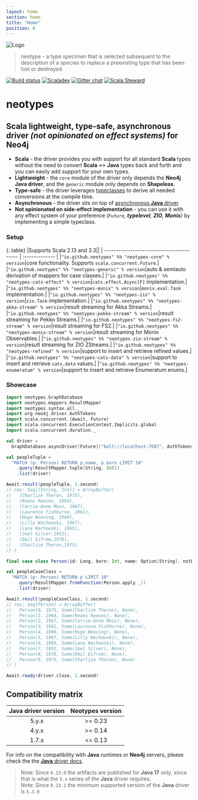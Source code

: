 ```yaml
---
layout: home
section: home
title: "Home"
position: 0
---
```


![Logo](img/neotypes.png)

> neotype - a type specimen that is selected subsequent to the description of a species to replace a preexisting type that has been lost or destroyed.

[![Build status](https://github.com/neotypes/neotypes/workflows/CI/badge.svg?branch=main)](https://github.com/neotypes/neotypes/actions)
[![Scaladex](https://index.scala-lang.org/neotypes/neotypes/neotypes-core/latest-by-scala-version.svg?platform=jvm)](https://index.scala-lang.org/neotypes/neotypes/neotypes-core)
[![Gitter chat](https://badges.gitter.im/neotypes-neotypes/Lobby.svg)](https://gitter.im/neotypes-neotypes/Lobby)
[![Scala Steward](https://img.shields.io/badge/Scala_Steward-helping-blue.svg?style=flat&logo=data:image/png;base64,iVBORw0KGgoAAAANSUhEUgAAAA4AAAAQCAMAAAARSr4IAAAAVFBMVEUAAACHjojlOy5NWlrKzcYRKjGFjIbp293YycuLa3pYY2LSqql4f3pCUFTgSjNodYRmcXUsPD/NTTbjRS+2jomhgnzNc223cGvZS0HaSD0XLjbaSjElhIr+AAAAAXRSTlMAQObYZgAAAHlJREFUCNdNyosOwyAIhWHAQS1Vt7a77/3fcxxdmv0xwmckutAR1nkm4ggbyEcg/wWmlGLDAA3oL50xi6fk5ffZ3E2E3QfZDCcCN2YtbEWZt+Drc6u6rlqv7Uk0LdKqqr5rk2UCRXOk0vmQKGfc94nOJyQjouF9H/wCc9gECEYfONoAAAAASUVORK5CYII=)](https://scala-steward.org)

# neotypes

## Scala lightweight, type-safe, asynchronous driver _(not opinionated on effect systems)_ for Neo4j

* **Scala** - the driver provides you with support for all standard **Scala** types without the need to convert **Scala** <-> **Java** types back and forth and you can easily add support for your own types.
* **Lightweight** - the `core` module of the driver only depends the **Neo4j Java driver**, and the `generic` module only depends on **Shapeless**.
* **Type-safe** - the driver leverages [typeclasses](https://blog.scalac.io/2017/04/19/typeclasses-in-scala.html) to derive all needed conversions at the compile time.
* **Asynchronous** - the driver sits on top of [asynchronous **Java** driver](https://neo4j.com/blog/beta-release-java-driver-async-api-neo4j/).
* **Not opinionated on side-effect implementation** - you can use it with any effect system of your preference _(`Future`, **typelevel**, **ZIO**, **Monix**)_ by implementing a simple typeclass.

### Setup

{:.table}
|Supports Scala 2.13 and 3.3||
| ----------------------------------------- | :------------- |
|`"io.github.neotypes" %% "neotypes-core" % version`|core functionality. Supports `scala.concurrent.Future`.|
|`"io.github.neotypes" %% "neotypes-generic" % version`|auto & semiauto derivation of mappers for case classes.|
|`"io.github.neotypes" %% "neotypes-cats-effect" % version`|`cats.effect.Async[F]` implementation.|
|`"io.github.neotypes" %% "neotypes-monix" % version`|`monix.eval.Task` implementation.|
|`"io.github.neotypes" %% "neotypes-zio" % version`|`zio.Task` implementation.|
|`"io.github.neotypes" %% "neotypes-akka-stream" % version`|result streaming for Akka Streams.|
|`"io.github.neotypes" %% "neotypes-pekko-stream" % version`|result streaming for Pekko Streams.|
|`"io.github.neotypes" %% "neotypes-fs2-stream" % version`|result streaming for FS2.|
|`"io.github.neotypes" %% "neotypes-monix-stream" % version`|result streaming for Monix Observables.|
|`"io.github.neotypes" %% "neotypes-zio-stream" % version`|result streaming for ZIO ZStreams.|
|`"io.github.neotypes" %% "neotypes-refined" % version`|support to insert and retrieve refined values.|
|`"io.github.neotypes" %% "neotypes-cats-data" % version`|support to insert and retrieve `cats.data` values.|
|`"io.github.neotypes" %% "neotypes-enumeratum" % version`|support to insert and retrieve Enumeratum enums.|

### Showcase

```scala mdoc:compile-only
import neotypes.GraphDatabase
import neotypes.mappers.ResultMapper
import neotypes.syntax.all._
import org.neo4j.driver.AuthTokens
import scala.concurrent.{Await, Future}
import scala.concurrent.ExecutionContext.Implicits.global
import scala.concurrent.duration._

val driver =
  GraphDatabase.asyncDriver[Future]("bolt://localhost:7687", AuthTokens.basic("neo4j", "****"))

val peopleTuple =
  "MATCH (p: Person) RETURN p.name, p.born LIMIT 10"
    .query(ResultMapper.tuple[String, Int])
    .list(driver)

Await.result(peopleTuple, 1.second)
// res: Seq[(String, Int)] = ArrayBuffer(
//   (Charlize Theron, 1975),
//   (Keanu Reeves, 1964),
//   (Carrie-Anne Moss, 1967),
//   (Laurence Fishburne, 1961),
//   (Hugo Weaving, 1960),
//   (Lilly Wachowski, 1967),
//   (Lana Wachowski, 1965),
//   (Joel Silver,1952),
//   (Emil Eifrem,1978),
//   (Charlize Theron,1975)
// )

final case class Person(id: Long, born: Int, name: Option[String], notExists: Option[Int])

val peopleCaseClass =
  "MATCH (p: Person) RETURN p LIMIT 10"
    .query(ResultMapper.fromFunction(Person.apply _))
    .list(driver)

Await.result(peopleCaseClass, 1.second)
// res: Seq[Person] = ArrayBuffer(
//   Person(0, 1975, Some(Charlize Theron), None),
//   Person(1, 1964, Some(Keanu Reeves), None),
//   Person(2, 1967, Some(Carrie-Anne Moss), None),
//   Person(3, 1961, Some(Laurence Fishburne), None),
//   Person(4, 1960, Some(Hugo Weaving), None),
//   Person(5, 1967, Some(Lilly Wachowski), None),
//   Person(6, 1965, Some(Lana Wachowski), None),
//   Person(7, 1952, Some(Joel Silver), None),
//   Person(8, 1978, Some(Emil Eifrem), None),
//   Person(9, 1975, Some(Charlize Theron), None)
// )

Await.ready(driver.close, 1.second)
```

## Compatibility matrix

| Java driver version | Neotypes version |
| :-----------------: | :--------------: |
| 5.y.x               | >= 0.23          |
| 4.y.x               | >= 0.14          |
| 1.7.x               | <= 0.13          |

For info on the compatibility with **Java** runtimes or **Neo4j** servers,
please check the the [**Java** driver docs](https://github.com/neo4j/neo4j-java-driver).

> Note: Since `0.23.0` the artifacts are published for **Java 17** only,
> since that is what the `5.x` series of the **Java** driver requires.<br>
> Note: Since `0.23.1` the minimum supported version of the **Java** driver is `5.3.0`
